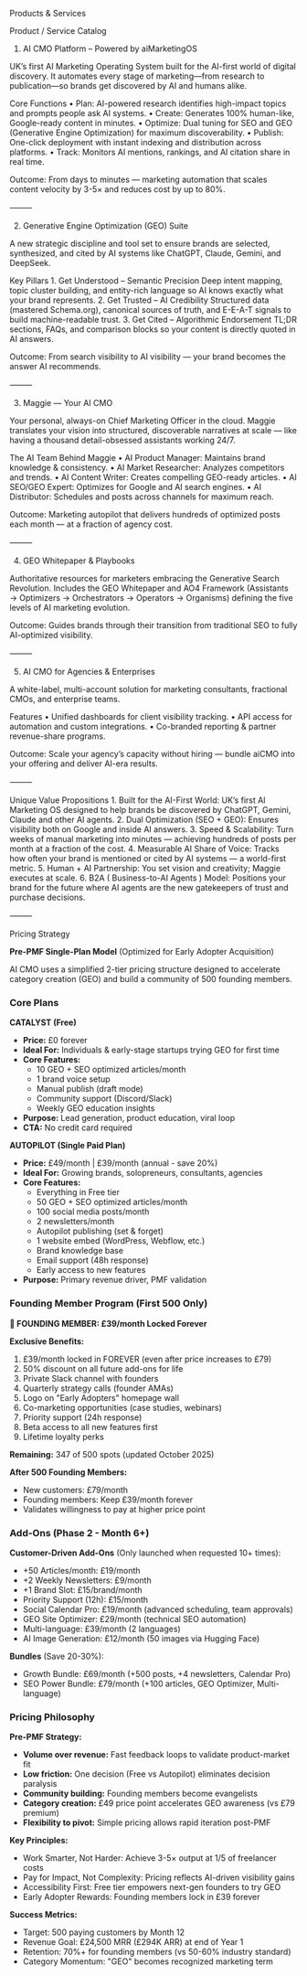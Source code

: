 
Products & Services

Product / Service Catalog

1. AI CMO Platform – Powered by aiMarketingOS

UK’s first AI Marketing Operating System built for the AI-first world of digital discovery.
It automates every stage of marketing—from research to publication—so brands get discovered by AI and humans alike.

Core Functions
	•	Plan: AI-powered research identifies high-impact topics and prompts people ask AI systems.
	•	Create: Generates 100% human-like, Google-ready content in minutes.
	•	Optimize: Dual tuning for SEO and GEO (Generative Engine Optimization) for maximum discoverability.
	•	Publish: One-click deployment with instant indexing and distribution across platforms.
	•	Track: Monitors AI mentions, rankings, and AI citation share in real time.

Outcome: From days to minutes — marketing automation that scales content velocity by 3-5× and reduces cost by up to 80%.

⸻

2. Generative Engine Optimization (GEO) Suite

A new strategic discipline and tool set to ensure brands are selected, synthesized, and cited by AI systems like ChatGPT, Claude, Gemini, and DeepSeek.

Key Pillars
	1.	Get Understood – Semantic Precision
Deep intent mapping, topic cluster building, and entity-rich language so AI knows exactly what your brand represents.
	2.	Get Trusted – AI Credibility
Structured data (mastered Schema.org), canonical sources of truth, and E-E-A-T signals to build machine-readable trust.
	3.	Get Cited – Algorithmic Endorsement
TL;DR sections, FAQs, and comparison blocks so your content is directly quoted in AI answers.

Outcome: From search visibility to AI visibility — your brand becomes the answer AI recommends.

⸻

3. Maggie — Your AI CMO

Your personal, always-on Chief Marketing Officer in the cloud.
Maggie translates your vision into structured, discoverable narratives at scale — like having a thousand detail-obsessed assistants working 24/7.

The AI Team Behind Maggie
	•	AI Product Manager: Maintains brand knowledge & consistency.
	•	AI Market Researcher: Analyzes competitors and trends.
	•	AI Content Writer: Creates compelling GEO-ready articles.
	•	AI SEO/GEO Expert: Optimizes for Google and AI search engines.
	•	AI Distributor: Schedules and posts across channels for maximum reach.

Outcome: Marketing autopilot that delivers hundreds of optimized posts each month — at a fraction of agency cost.

⸻

4. GEO Whitepaper & Playbooks

Authoritative resources for marketers embracing the Generative Search Revolution.
Includes the GEO Whitepaper and AO4 Framework (Assistants → Optimizers → Orchestrators → Operators → Organisms) defining the five levels of AI marketing evolution.

Outcome: Guides brands through their transition from traditional SEO to fully AI-optimized visibility.

⸻

5. AI CMO for Agencies & Enterprises

A white-label, multi-account solution for marketing consultants, fractional CMOs, and enterprise teams.

Features
	•	Unified dashboards for client visibility tracking.
	•	API access for automation and custom integrations.
	•	Co-branded reporting & partner revenue-share programs.

Outcome: Scale your agency’s capacity without hiring — bundle aiCMO into your offering and deliver AI-era results.

⸻

Unique Value Propositions
	1.	Built for the AI-First World:
UK’s first AI Marketing OS designed to help brands be discovered by ChatGPT, Gemini, Claude and other AI agents.
	2.	Dual Optimization (SEO + GEO):
Ensures visibility both on Google and inside AI answers.
	3.	Speed & Scalability:
Turn weeks of manual marketing into minutes — achieving hundreds of posts per month at a fraction of the cost.
	4.	Measurable AI Share of Voice:
Tracks how often your brand is mentioned or cited by AI systems — a world-first metric.
	5.	Human + AI Partnership:
You set vision and creativity; Maggie executes at scale.
	6.	B2A ( Business-to-AI Agents ) Model:
Positions your brand for the future where AI agents are the new gatekeepers of trust and purchase decisions.

⸻

Pricing Strategy

**Pre-PMF Single-Plan Model** (Optimized for Early Adopter Acquisition)

AI CMO uses a simplified 2-tier pricing structure designed to accelerate category creation (GEO) and build a community of 500 founding members.

### Core Plans

**CATALYST (Free)**
- **Price:** £0 forever
- **Ideal For:** Individuals & early-stage startups trying GEO for first time
- **Core Features:**
  - 10 GEO + SEO optimized articles/month
  - 1 brand voice setup
  - Manual publish (draft mode)
  - Community support (Discord/Slack)
  - Weekly GEO education insights
- **Purpose:** Lead generation, product education, viral loop
- **CTA:** No credit card required

**AUTOPILOT (Single Paid Plan)**
- **Price:** £49/month | £39/month (annual - save 20%)
- **Ideal For:** Growing brands, solopreneurs, consultants, agencies
- **Core Features:**
  - Everything in Free tier
  - 50 GEO + SEO optimized articles/month
  - 100 social media posts/month
  - 2 newsletters/month
  - Autopilot publishing (set & forget)
  - 1 website embed (WordPress, Webflow, etc.)
  - Brand knowledge base
  - Email support (48h response)
  - Early access to new features
- **Purpose:** Primary revenue driver, PMF validation

### Founding Member Program (First 500 Only)

**🎁 FOUNDING MEMBER: £39/month Locked Forever**

**Exclusive Benefits:**
1. £39/month locked in FOREVER (even after price increases to £79)
2. 50% discount on all future add-ons for life
3. Private Slack channel with founders
4. Quarterly strategy calls (founder AMAs)
5. Logo on "Early Adopters" homepage wall
6. Co-marketing opportunities (case studies, webinars)
7. Priority support (24h response)
8. Beta access to all new features first
9. Lifetime loyalty perks

**Remaining:** 347 of 500 spots (updated October 2025)

**After 500 Founding Members:**
- New customers: £79/month
- Founding members: Keep £39/month forever
- Validates willingness to pay at higher price point

### Add-Ons (Phase 2 - Month 6+)

**Customer-Driven Add-Ons** (Only launched when requested 10+ times):
- +50 Articles/month: £19/month
- +2 Weekly Newsletters: £9/month
- +1 Brand Slot: £15/brand/month
- Priority Support (12h): £15/month
- Social Calendar Pro: £19/month (advanced scheduling, team approvals)
- GEO Site Optimizer: £29/month (technical SEO automation)
- Multi-language: £39/month (2 languages)
- AI Image Generation: £12/month (50 images via Hugging Face)

**Bundles** (Save 20-30%):
- Growth Bundle: £69/month (+500 posts, +4 newsletters, Calendar Pro)
- SEO Power Bundle: £79/month (+100 articles, GEO Optimizer, Multi-language)

### Pricing Philosophy

**Pre-PMF Strategy:**
- **Volume over revenue:** Fast feedback loops to validate product-market fit
- **Low friction:** One decision (Free vs Autopilot) eliminates decision paralysis
- **Community building:** Founding members become evangelists
- **Category creation:** £49 price point accelerates GEO awareness (vs £79 premium)
- **Flexibility to pivot:** Simple pricing allows rapid iteration post-PMF

**Key Principles:**
- Work Smarter, Not Harder: Achieve 3-5× output at 1/5 of freelancer costs
- Pay for Impact, Not Complexity: Pricing reflects AI-driven visibility gains
- Accessibility First: Free tier empowers next-gen founders to try GEO
- Early Adopter Rewards: Founding members lock in £39 forever

**Success Metrics:**
- Target: 500 paying customers by Month 12
- Revenue Goal: £24,500 MRR (£294K ARR) at end of Year 1
- Retention: 70%+ for founding members (vs 50-60% industry standard)
- Category Momentum: "GEO" becomes recognized marketing term
